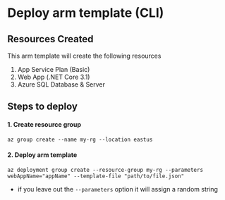 # Deploy arm template (CLI)

## Resources Created
This arm template will create the following resources
1. App Service Plan (Basic)
2. Web App (.NET Core 3.1)
3. Azure SQL Database & Server

## Steps to deploy
#### 1. Create resource group
```cli
az group create --name my-rg --location eastus
```

#### 2. Deploy arm template
```cli
az deployment group create --resource-group my-rg --parameters webAppName="appName" --template-file "path/to/file.json"
```
- if you leave out the `--parameters` option it will assign a random string